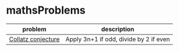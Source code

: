 # mathsProblems

|problem|description|
|---|---|
|[Collatz conjecture](collatzConjecture.py)|Apply 3n+1 if odd, divide by 2 if even|
